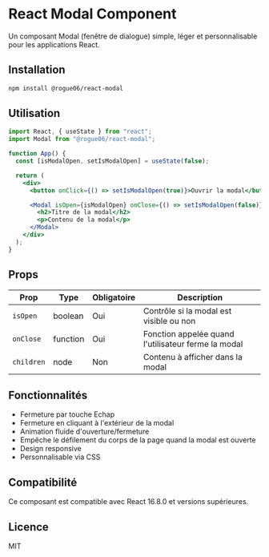 # React Modal Component

Un composant Modal (fenêtre de dialogue) simple, léger et personnalisable pour les applications React.

## Installation

```bash
npm install @rogue06/react-modal
```

## Utilisation

```jsx
import React, { useState } from "react";
import Modal from "@rogue06/react-modal";

function App() {
  const [isModalOpen, setIsModalOpen] = useState(false);

  return (
    <div>
      <button onClick={() => setIsModalOpen(true)}>Ouvrir la modal</button>

      <Modal isOpen={isModalOpen} onClose={() => setIsModalOpen(false)}>
        <h2>Titre de la modal</h2>
        <p>Contenu de la modal</p>
      </Modal>
    </div>
  );
}
```

## Props

| Prop       | Type     | Obligatoire | Description                                         |
| ---------- | -------- | ----------- | --------------------------------------------------- |
| `isOpen`   | boolean  | Oui         | Contrôle si la modal est visible ou non             |
| `onClose`  | function | Oui         | Fonction appelée quand l'utilisateur ferme la modal |
| `children` | node     | Non         | Contenu à afficher dans la modal                    |

## Fonctionnalités

- Fermeture par touche Echap
- Fermeture en cliquant à l'extérieur de la modal
- Animation fluide d'ouverture/fermeture
- Empêche le défilement du corps de la page quand la modal est ouverte
- Design responsive
- Personnalisable via CSS

## Compatibilité

Ce composant est compatible avec React 16.8.0 et versions supérieures.

## Licence

MIT
